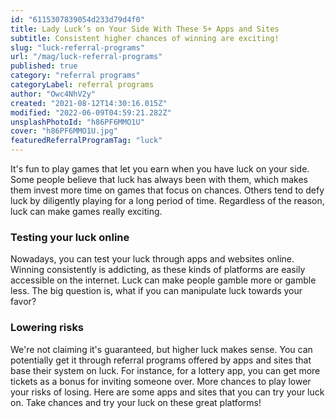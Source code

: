 ```yaml
---
id: "6115307839054d233d79d4f0"
title: Lady Luck’s on Your Side With These 5+ Apps and Sites
subtitle: Consistent higher chances of winning are exciting!
slug: "luck-referral-programs"
url: "/mag/luck-referral-programs"
published: true
category: "referral programs"
categoryLabel: referral programs
author: "Owc4NhV2y"
created: "2021-08-12T14:30:16.015Z"
modified: "2022-06-09T04:59:21.282Z"
unsplashPhotoId: "h86PF6MMO1U"
cover: "h86PF6MMO1U.jpg"
featuredReferralProgramTag: "luck"
---
```

It's fun to play games that let you earn when you have luck on your side. Some people believe that luck has always been with them, which makes them invest more time on games that focus on chances. Others tend to defy luck by diligently playing for a long period of time. Regardless of the reason, luck can make games really exciting.

### **Testing your luck online**

Nowadays, you can test your luck through apps and websites online. Winning consistently is addicting, as these kinds of platforms are easily accessible on the internet. Luck can make people gamble more or gamble less. The big question is, what if you can manipulate luck towards your favor?

### **Lowering risks**

We're not claiming it's guaranteed, but higher luck makes sense. You can potentially get it through referral programs offered by apps and sites that base their system on luck. For instance, for a lottery app, you can get more tickets as a bonus for inviting someone over. More chances to play lower your risks of losing. Here are some apps and sites that you can try your luck on. Take chances and try your luck on these great platforms!